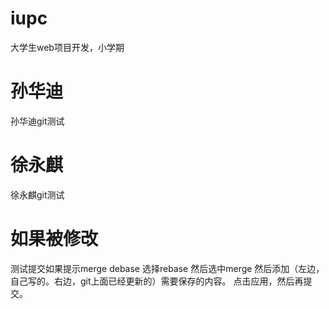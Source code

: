 # iupc
大学生web项目开发，小学期
# 孙华迪
孙华迪git测试
# 徐永麒
徐永麒git测试
# 如果被修改
测试提交如果提示merge debase
选择rebase
然后选中merge
然后添加（左边，自己写的。右边，git上面已经更新的）需要保存的内容。
点击应用，然后再提交。


